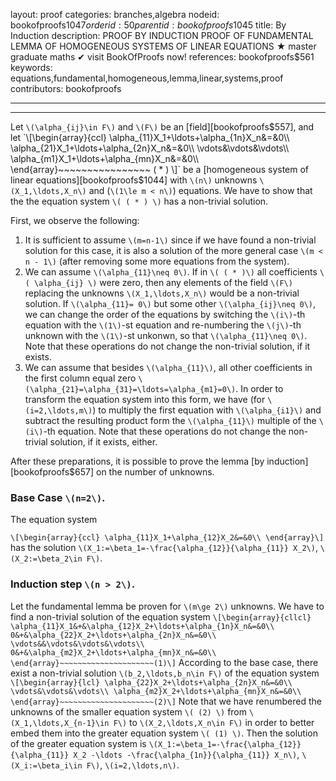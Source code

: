 layout: proof
categories: branches,algebra
nodeid: bookofproofs$1047
orderid: 50
parentid: bookofproofs$1045
title: By Induction
description: PROOF BY INDUCTION PROOF OF FUNDAMENTAL LEMMA OF HOMOGENEOUS SYSTEMS OF LINEAR EQUATIONS &#9733; master graduate maths &#10004; visit BookOfProofs now!
references: bookofproofs$561
keywords: equations,fundamental,homogeneous,lemma,linear,systems,proof
contributors: bookofproofs

---


---

Let `\(\alpha_{ij}\in F\)` and `\(F\)` be an [field][bookofproofs$557], and let 
`\[\begin{array}{ccl}
\alpha_{11}X_1+\ldots+\alpha_{1n}X_n&=&0\\
\alpha_{21}X_1+\ldots+\alpha_{2n}X_n&=&0\\
\vdots&\vdots&\vdots\\
\alpha_{m1}X_1+\ldots+\alpha_{mn}X_n&=&0\\
\end{array}~~~~~~~~~~~~~~~~ ( * ) \]`
be a [homogeneous system of linear equations][bookofproofs$1044] with  `\(n\)` unknowns `\(X_1,\ldots,X_n\)` and (`\(1\le m < n\)`) equations. We have to show that the the equation system `\( ( * ) \)` has a non-trivial solution.

First, we observe the following:

1. It is sufficient to assume `\(m=n-1\)` since if we have found a non-trivial solution for this case, it is also a solution of the more general case `\(m < n - 1\)` (after removing some more equations from the system).
1. We can assume `\(\alpha_{11}\neq 0\)`. If in `\( ( * )\)` all coefficients `\( \alpha_{ij} \)` were zero, then any elements of the field `\(F\)` replacing the unknowns `\(X_1,\ldots,X_n\)` would be a non-trivial solution. If `\(\alpha_{11}= 0\)` but some other `\(\alpha_{ij}\neq 0\)`, we can change the order of the equations by switching the `\(i\)`-th equation with the `\(1\)`-st equation and re-numbering the `\(j\)`-th unknown with the `\(1\)`-st unkonwn, so that   `\(\alpha_{11}\neq 0\)`. Note that these operations do not change the non-trivial solution, if it exists.
1. We can assume that besides `\(\alpha_{11}\)`, all other coefficients in the first column equal zero `\(\alpha_{21}=\alpha_{31}=\ldots=\alpha_{m1}=0\)`. In order to transform the equation system into this form, we have (for `\(i=2,\ldots,m\)`) to multiply the first equation with `\(\alpha_{i1}\)` and subtract the resulting product form the `\(\alpha_{11}\)` multiple of the `\(i\)`-th equation. Note that these operations do not change the non-trivial solution, if it exists, either.

After these preparations, it is possible to prove the lemma [by induction][bookofproofs$657] on the number of unknowns. 

### Base Case `\(n=2\)`. 

The equation system 

`\[\begin{array}{ccl}
\alpha_{11}X_1+\alpha_{12}X_2&=&0\\
\end{array}\]`
has the solution `\(X_1:=\beta_1=-\frac{\alpha_{12}}{\alpha_{11}} X_2\)`, `\(X_2:=\beta_2\in F\)`.

### Induction step `\(n > 2\)`. 

Let the fundamental lemma be proven for `\(m\ge 2\)` unknowns. We have to find a non-trivial solution of the equation system 
`\[\begin{array}{cllcl}
\alpha_{11}X_1&+&\alpha_{12}X_2+\ldots+\alpha_{1n}X_n&=&0\\
0&+&\alpha_{22}X_2+\ldots+\alpha_{2n}X_n&=&0\\
\vdots&&\vdots&\vdots&\vdots\\
0&+&\alpha_{m2}X_2+\ldots+\alpha_{mn}X_n&=&0\\
\end{array}~~~~~~~~~~~~~~~~~~~~~(1)\]`
According to the base case, there exist a non-trivial solution `\(b_2,\ldots,b_n\in F\)` of the equation system
`\[\begin{array}{lcl}
\alpha_{22}X_2+\ldots+\alpha_{2n}X_n&=&0\\
\vdots&\vdots&\vdots\\
\alpha_{m2}X_2+\ldots+\alpha_{mn}X_n&=&0\\
\end{array}~~~~~~~~~~~~~~~~~~~~~(2)\]`
Note that we have renumbered the unknowns of the smaller equation system  `\( (2) \)` from `\(X_1,\ldots,X_{n-1}\in F\)` to `\(X_2,\ldots,X_n\in F\)` in order to better embed them into the greater equation system `\( (1) \)`. Then the solution of the greater equation system is `\(X_1:=\beta_1=-\frac{\alpha_{12}}{\alpha_{11}} X_2 -\ldots -\frac{\alpha_{1n}}{\alpha_{11}} X_n\)`, `\(X_i:=\beta_i\in F\)`, `\(i=2,\ldots,n\)`.
